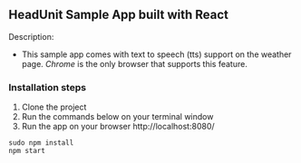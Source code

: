 ## HeadUnit Sample App built with React

Description:
>
* This sample app comes with text to speech (tts) support on the weather page.
_Chrome_ is the only browser that supports this feature.


### Installation steps

1. Clone the project
2. Run the commands below on your terminal window
3. Run the app on your browser http://localhost:8080/

```
sudo npm install
npm start
```
